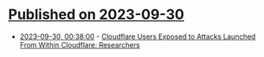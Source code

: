 # [Published on 2023-09-30](index.md)

* [2023-09-30, 00:38:00](https://soylentnews.org/article.pl?sid=23/09/29/1750215&from=rss) - [Cloudflare Users Exposed to Attacks Launched From Within Cloudflare: Researchers](https://soylentnews.org/article.pl?sid=23/09/29/1750215&from=rss)
